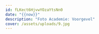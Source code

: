 ```yaml
---
id: fLKect6HjvwYOzaYtsNn0
date: "{{now}}"
description: "Foto Academie: Voorgevel"
cover: /assets/uploads/9.jpg
---
```

